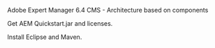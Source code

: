 Adobe Expert Manager 6.4 CMS - Architecture based on components

Get AEM Quickstart.jar and licenses.

Install Eclipse and Maven.
